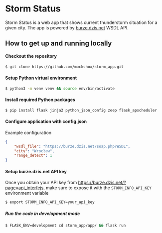 # Storm Status

Storm Status is a web app that shows current thunderstorm situation for a given city.
The app is powered by [burze.dzis.net](http://burze.dzis.net) WSDL API.

## How to get up and running locally

#### Checkout the repository

```bash
$ git clone https://github.com/mockshox/storm_app.git
```

#### Setup Python virtual environment
```bash
$ python3 -m venv venv && source env/bin/activate
```

#### Install required Python packages
```bash
$ pip install flask jinja2 python_json_config zeep flask_apscheduler
```

#### Configure application with config.json
Example configuration
```json
{
    "wsdl_file": "https://burze.dzis.net/soap.php?WSDL",
    "city": "Wrocław",
    "range_detect": 1
}
```

#### Setup burze.dzis.net API key
Once you obtain your API key from https://burze.dzis.net/?page=api_interfejs, make sure to expose it with the `STORM_INFO_API_KEY` environment variable
```bash
$ export STORM_INFO_API_KEY=your_api_key
```


##### Run the code in development mode
```bash
$ FLASK_ENV=development cd storm_app/app/ && flask run
```

